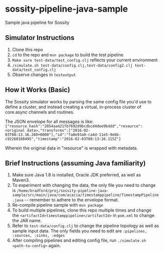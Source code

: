 # sossity-pipeline-java-sample
Sample java pipeline for Sossity


## Simulator Instructions 

1. Clone this repo
1. `cd` to the repo and `mvn package` to build the test pipeline
1. `Make sure test-data/test_config.clj` reflects your current environment
1. `/simulate.sh test-data/config.clj,test-data/config2.clj test-data/test_config.clj`
1. Observe changes in `testoutput`

## How it Works (Basic) 

The Sossity simulator works by parsing the same config file you'd use to define a cluster, and instead creating a virtual, in-process cluster of core.async channels and routines.

The JSON envelope for all messages is like:
`{"resource_hash":"2054aa421fb7692d9bcdbcd4dee9bddd","resource":<original data>,"transforms":["2016-02-03T08:13.16.280+0000"],"id":"fa0e93a0-ca4d-11e5-9ebb-c92268108495","timestamp":"2016-02-03T08:13:16.115Z"}`

Wherein the original data in "resource" is wrapped with metadata.


## Brief Instructions (assuming Java familiarity) 


1. Make sure Java 1.8 is installed, Oracle JDK preferred, as well as Maven3.
1. To experiment with changing the data, the only file you need to change is `/home/bradford/proj/sossity-pipeline-java-sample/src/main/java/com/acacia/timestamppipeline/TimestampPipeline.java` -- remember to adhere to the envelope format.
1. Re-compile pipeline sample with `mvn package`
1. To build multiple pipelines, clone this repo multiple times and change the `<artifactId>timestamppipeline</artifactId>` in `pom.xml` to change the JAR name.
1. Refer to `test-data/config.clj` to change the pipeline topology as well as sample input data. The only fields you need to edit are `:pipelines, :sources, :sinks, :edges`
1. After compiling pipelines and editing config file, run `./simulate.sh <path-to-config>` again. 

